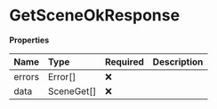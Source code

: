 # GetSceneOkResponse

**Properties**

| Name   | Type       | Required | Description |
| :----- | :--------- | :------- | :---------- |
| errors | Error[]    | ❌       |             |
| data   | SceneGet[] | ❌       |             |

<!-- This file was generated by liblab | https://liblab.com/ -->
